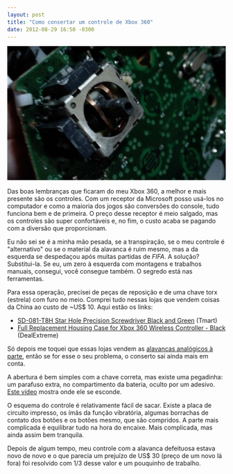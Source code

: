 ```yaml
---
layout: post
title: "Como consertar um controle de Xbox 360"
date: 2012-08-29 16:50 -0300
---
```

![Close na base do direcional analógico de um controle de Xbox 360.](/assets/2012/analogico-xbox-360.jpg)

Das boas lembranças que ficaram do meu Xbox 360, a melhor e mais presente são os controles. Com um receptor da Microsoft posso usá-los no computador e como a maioria dos jogos são conversões do console, tudo funciona bem e de primeira. O preço desse receptor é meio salgado, mas os controles são super confortáveis e, no fim, o custo acaba se pagando com a diversão que proporcionam.

Eu não sei se é a minha mão pesada, se a transpiração, se o meu controle é "alternativo" ou se o material da alavanca é ruim mesmo, mas a da esquerda se despedaçou após muitas partidas de _FIFA_. A solução? Substitui-la. Se eu, um zero à esquerda com montagens e trabalhos manuais, consegui, você consegue também. O segredo está nas ferramentas.

Para essa operação, precisei de peças de reposição e de uma chave torx (estrela) com furo no meio. Comprei tudo nessas lojas que vendem coisas da China ao custo de ~US$ 10. Aqui estão os links:

* [SD-081-T8H Star Hole Precision Screwdriver Black and Green](http://www.tmart.com/SD081T8H-Star-Hole-Precision-Screwdriver-Black-and-Green_p151450.html) (Tmart)
* [Full Replacement Housing Case for Xbox 360 Wireless Controller - Black](http://www.dealextreme.com/p/full-replacement-housing-case-for-xbox-360-wireless-controller-black-56705?item=50) (DealExtreme)

Só depois me toquei que essas lojas vendem as [alavancas analógicos à parte](http://www.dealextreme.com/p/replacement-plastic-analog-cap-for-xbox-360-controller-grey-2-piece-145260?item=8), então se for esse o seu problema, o conserto sai ainda mais em conta.

A abertura é bem simples com a chave correta, mas existe uma pegadinha: um parafuso extra, no compartimento da bateria, oculto por um adesivo. [Este vídeo](http://www.youtube.com/watch?v=lFCnEvsNyW4) mostra onde ele se esconde.

O esquema do controle é relativamente fácil de sacar. Existe a placa de circuito impresso, os ímãs da função vibratória, algumas borrachas de contato dos botões e os botões mesmo, que são compridos. A parte mais complicada é equilibrar tudo na hora do encaixe. Mais complicada, mas ainda assim bem tranquila.

Depois de algum tempo, meu controle com a alavanca defeituosa estava novo de novo e o que parecia um prejuízo de US$ 30 (preço de um novo lá fora) foi resolvido com 1/3 desse valor e um pouquinho de trabalho.
